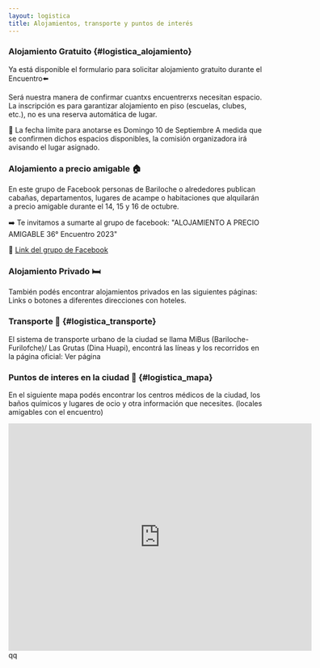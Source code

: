 ```yaml
---
layout: logistica
title: Alojamientos, transporte y puntos de interés
---
```


### Alojamiento Gratuito {#logistica_alojamiento}
Ya está disponible el formulario para solicitar alojamiento gratuito durante el Encuentro⬅️

Será nuestra manera de confirmar cuantxs encuentrerxs necesitan espacio.
La inscripción es para garantizar alojamiento en piso (escuelas, clubes, etc.), no es una reserva automática de lugar.

📆 La fecha límite para anotarse es Domingo 10 de Septiembre
A medida que se confirmen dichos espacios disponibles, la comisión organizadora irá avisando el lugar asignado.


### Alojamiento a precio amigable 🏠 
En este grupo de Facebook personas de Bariloche o alrededores publican cabañas, departamentos, lugares de acampe o habitaciones que alquilarán a precio amigable durante el 14, 15 y 16 de octubre.

➡️ Te invitamos a sumarte al grupo de facebook: "ALOJAMIENTO A PRECIO AMIGABLE 36° Encuentro 2023"

🔗 [Link del grupo de Facebook](https://www.facebook.com/groups/738805151339724/?ref=share&mibextid=KtfwRi)


### Alojamiento Privado 🛏️ 
También podés encontrar alojamientos privados en las siguientes páginas:
Links o botones a diferentes direcciones con hoteles. 

### Transporte 🚌 {#logistica_transporte}
El sistema de transporte urbano de la ciudad se llama MiBus (Bariloche-Furilofche)/ Las Grutas (Dina Huapi), encontrá las líneas y los recorridos en la página oficial:
Ver página

### Puntos de interes en la ciudad 📌 {#logistica_mapa}
En el siguiente mapa podés encontrar los centros médicos de la ciudad, los baños químicos y lugares de ocio y otra información que necesites. (locales amigables con el encuentro)

<!-- Inserto mapa con el contenido por si es necesario controlar el orden. Podemos moverlo al HTML en el futuro -->
<div class="map-container">
    <iframe src="https://www.google.com/maps/embed?pb=!1m18!1m12!1m3!1d192339.1991737452!2d-71.50472618330446!3d-41.12797677847372!2m3!1f0!2f0!3f0!3m2!1i1024!2i768!4f13.1!3m3!1m2!1s0x961a7b1520c860e5%3A0x8210ae97cb7b9a65!2sSan%20Carlos%20de%20Bariloche%2C%20R%C3%ADo%20Negro%20Province!5e0!3m2!1sen!2sar!4v1693957496658!5m2!1sen!2sar" width="600" height="450" style="border:0;" allowfullscreen="" loading="lazy" referrerpolicy="no-referrer-when-downgrade"></iframe>
</div>qq